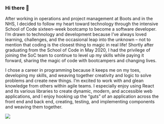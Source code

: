 ### Hi there 👋

After working in operations and project management at Boots and in the NHS, I decided to follow my heart toward technology through the intensive School of Code sixteen-week bootcamp to become a software developer. I’m drawn to technology and development because I’ve always loved learning, challenges, and the occasional leap into the unknown – not to mention that coding is the closest thing to magic in real life! Shortly after graduating from the School of Code in May 2020, I had the privilege of joining the SoC team to continue to level up my skills while paying it forward, sharing the magic of code with bootcampers and changing lives.

I chose a career in programming because it keeps me on my toes, developing my skills, and weaving together creativity and logic to solve problems and create new things. I’m excited to work with and glean knowledge from others within agile teams. I especially enjoy using React and its various libraries to create dynamic, modern, and accessible web applications, and I enjoy hooking up the “guts” of an application across the front end and back end, creating, testing, and implementing components and weaving them together.

![](https://www.codewars.com/users/lizkaufman/badges/micro)

<!--
**lizkaufman/lizkaufman** is a ✨ _special_ ✨ repository because its `README.md` (this file) appears on your GitHub profile.

Here are some ideas to get you started:

- 🔭 I’m currently working on ...
- 🌱 I’m currently learning ...
- 👯 I’m looking to collaborate on ...
- 🤔 I’m looking for help with ...
- 💬 Ask me about ...
- 📫 How to reach me: ...
- 😄 Pronouns: ...
- ⚡ Fun fact: ...
-->
